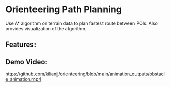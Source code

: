 # Orienteering Path Planning
Use A* algorithm on terrain data to plan fastest route between POIs. Also provides visualization of the algorithm. 

## Features:

## Demo Video:
https://github.com/kilianjj/orienteering/blob/main/animation_outputs/obstacle_animation.mp4
